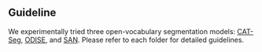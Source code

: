 ## Guideline
We experimentally tried three open-vocabulary segmentation models: [CAT-Seg](./CAT-Seg/readme.md), [ODISE](./ODISE/readme.md), and [SAN](./SAN/readme.md). Please refer to each folder for detailed guidelines.